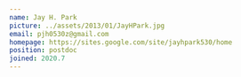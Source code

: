 ```yaml
---
name: Jay H. Park
picture: ../assets/2013/01/JayHPark.jpg
email: pjh0530z@gmail.com
homepage: https://sites.google.com/site/jayhpark530/home
position: postdoc
joined: 2020.7
--- 
```

